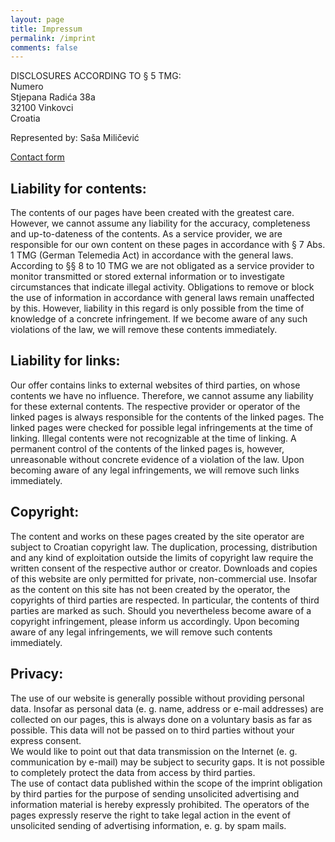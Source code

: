 ```yaml
---
layout: page
title: Impressum
permalink: /imprint
comments: false
---
```


DISCLOSURES ACCORDING TO § 5 TMG:    
Numero    
Stjepana Radića 38a    
32100 Vinkovci    
Croatia    

Represented by: Saša Miličević

<a href="{{ site.baseurl }}/contact">Contact form</a>

## Liability for contents:

The contents of our pages have been created with the greatest care. However, we cannot assume any liability for the accuracy, completeness and up-to-dateness of the contents. As a service provider, we are responsible for our own content on these pages in accordance with § 7 Abs. 1 TMG (German Telemedia Act) in accordance with the general laws. According to §§ 8 to 10 TMG we are not obligated as a service provider to monitor transmitted or stored external information or to investigate circumstances that indicate illegal activity.     Obligations to remove or block the use of information in accordance with general laws remain unaffected by this. However, liability in this regard is only possible from the time of knowledge of a concrete infringement. If we become aware of any such violations of the law, we will remove these contents immediately.

## Liability for links:

Our offer contains links to external websites of third parties, on whose contents we have no influence. Therefore, we cannot assume any liability for these external contents. The respective provider or operator of the linked pages is always responsible for the contents of the linked pages. The linked pages were checked for possible legal infringements at the time of linking. Illegal contents were not recognizable at the time of linking. A permanent control of the contents of the linked pages is, however, unreasonable without concrete evidence of a violation of the law. Upon becoming aware of any legal infringements, we will remove such links immediately.

## Copyright:

The content and works on these pages created by the site operator are subject to Croatian copyright law. The duplication, processing, distribution and any kind of exploitation outside the limits of copyright law require the written consent of the respective author or creator. Downloads and copies of this website are only permitted for private, non-commercial use. Insofar as the content on this site has not been created by the operator, the copyrights of third parties are respected. In particular, the contents of third parties are marked as such. Should you nevertheless become aware of a copyright infringement, please inform us accordingly. Upon becoming aware of any legal infringements, we will remove such contents immediately.

## Privacy:

The use of our website is generally possible without providing personal data. Insofar as personal data (e. g. name, address or e-mail addresses) are collected on our pages, this is always done on a voluntary basis as far as possible. This data will not be passed on to third parties without your express consent.     
We would like to point out that data transmission on the Internet (e. g. communication by e-mail) may be subject to security gaps. It is not possible to completely protect the data from access by third parties.    
The use of contact data published within the scope of the imprint obligation by third parties for the purpose of sending unsolicited advertising and information material is hereby expressly prohibited. The operators of the pages expressly reserve the right to take legal action in the event of unsolicited sending of advertising information, e. g. by spam mails.